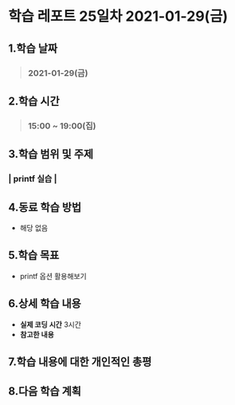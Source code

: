 # 학습 레포트 25일차 2021-01-29(금)
## 1.학습 날짜
> ### 2021-01-29(금)
## 2.학습 시간
> ### 15:00 ~ 19:00(집)
## 3.학습 범위 및 주제
### | printf 실습 |
## 4.동료 학습 방법
- 해당 없음
## 5.학습 목표
- printf 옵션 활용해보기
## 6.상세 학습 내용
- **실제 코딩 시간** 3시간
- **참고한 내용**
## 7.학습 내용에 대한 개인적인 총평

## 8.다음 학습 계획